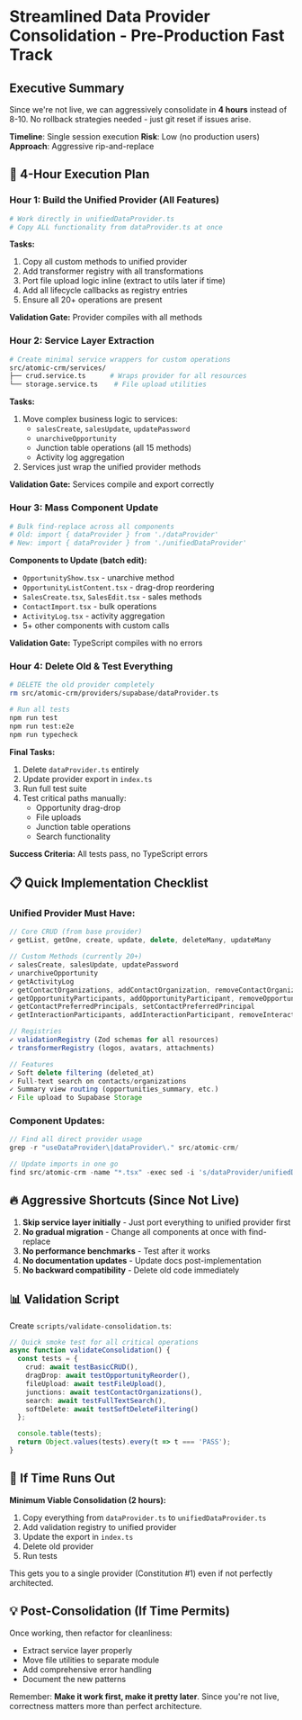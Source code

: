 # Streamlined Data Provider Consolidation - Pre-Production Fast Track

## Executive Summary
Since we're not live, we can aggressively consolidate in **4 hours** instead of 8-10. No rollback strategies needed - just git reset if issues arise.

**Timeline**: Single session execution
**Risk**: Low (no production users)
**Approach**: Aggressive rip-and-replace

## 🚀 4-Hour Execution Plan

### Hour 1: Build the Unified Provider (All Features)
```bash
# Work directly in unifiedDataProvider.ts
# Copy ALL functionality from dataProvider.ts at once
```

**Tasks:**
1. Copy all custom methods to unified provider
2. Add transformer registry with all transformations
3. Port file upload logic inline (extract to utils later if time)
4. Add all lifecycle callbacks as registry entries
5. Ensure all 20+ operations are present

**Validation Gate:** Provider compiles with all methods

### Hour 2: Service Layer Extraction
```bash
# Create minimal service wrappers for custom operations
src/atomic-crm/services/
├── crud.service.ts      # Wraps provider for all resources
└── storage.service.ts    # File upload utilities
```

**Tasks:**
1. Move complex business logic to services:
   - `salesCreate`, `salesUpdate`, `updatePassword`
   - `unarchiveOpportunity`
   - Junction table operations (all 15 methods)
   - Activity log aggregation
2. Services just wrap the unified provider methods

**Validation Gate:** Services compile and export correctly

### Hour 3: Mass Component Update
```bash
# Bulk find-replace across all components
# Old: import { dataProvider } from './dataProvider'
# New: import { dataProvider } from './unifiedDataProvider'
```

**Components to Update (batch edit):**
- `OpportunityShow.tsx` - unarchive method
- `OpportunityListContent.tsx` - drag-drop reordering
- `SalesCreate.tsx`, `SalesEdit.tsx` - sales methods
- `ContactImport.tsx` - bulk operations
- `ActivityLog.tsx` - activity aggregation
- 5+ other components with custom calls

**Validation Gate:** TypeScript compiles with no errors

### Hour 4: Delete Old & Test Everything
```bash
# DELETE the old provider completely
rm src/atomic-crm/providers/supabase/dataProvider.ts

# Run all tests
npm run test
npm run test:e2e
npm run typecheck
```

**Final Tasks:**
1. Delete `dataProvider.ts` entirely
2. Update provider export in `index.ts`
3. Run full test suite
4. Test critical paths manually:
   - Opportunity drag-drop
   - File uploads
   - Junction table operations
   - Search functionality

**Success Criteria:** All tests pass, no TypeScript errors

## 📋 Quick Implementation Checklist

### Unified Provider Must Have:
```typescript
// Core CRUD (from base provider)
✓ getList, getOne, create, update, delete, deleteMany, updateMany

// Custom Methods (currently 20+)
✓ salesCreate, salesUpdate, updatePassword
✓ unarchiveOpportunity
✓ getActivityLog
✓ getContactOrganizations, addContactOrganization, removeContactOrganization
✓ getOpportunityParticipants, addOpportunityParticipant, removeOpportunityParticipant
✓ getContactPreferredPrincipals, setContactPreferredPrincipal
✓ getInteractionParticipants, addInteractionParticipant, removeInteractionParticipant

// Registries
✓ validationRegistry (Zod schemas for all resources)
✓ transformerRegistry (logos, avatars, attachments)

// Features
✓ Soft delete filtering (deleted_at)
✓ Full-text search on contacts/organizations
✓ Summary view routing (opportunities_summary, etc.)
✓ File upload to Supabase Storage
```

### Component Updates:
```typescript
// Find all direct provider usage
grep -r "useDataProvider\|dataProvider\." src/atomic-crm/

// Update imports in one go
find src/atomic-crm -name "*.tsx" -exec sed -i 's/dataProvider/unifiedDataProvider/g' {} \;
```

## 🔥 Aggressive Shortcuts (Since Not Live)

1. **Skip service layer initially** - Just port everything to unified provider first
2. **No gradual migration** - Change all components at once with find-replace
3. **No performance benchmarks** - Test after it works
4. **No documentation updates** - Update docs post-implementation
5. **No backward compatibility** - Delete old code immediately

## 📊 Validation Script

Create `scripts/validate-consolidation.ts`:
```typescript
// Quick smoke test for all critical operations
async function validateConsolidation() {
  const tests = {
    crud: await testBasicCRUD(),
    dragDrop: await testOpportunityReorder(),
    fileUpload: await testFileUpload(),
    junctions: await testContactOrganizations(),
    search: await testFullTextSearch(),
    softDelete: await testSoftDeleteFiltering()
  };

  console.table(tests);
  return Object.values(tests).every(t => t === 'PASS');
}
```

## 🎯 If Time Runs Out

**Minimum Viable Consolidation (2 hours):**
1. Copy everything from `dataProvider.ts` to `unifiedDataProvider.ts`
2. Add validation registry to unified provider
3. Update the export in `index.ts`
4. Delete old provider
5. Run tests

This gets you to a single provider (Constitution #1) even if not perfectly architected.

## 💡 Post-Consolidation (If Time Permits)

Once working, then refactor for cleanliness:
- Extract service layer properly
- Move file utilities to separate module
- Add comprehensive error handling
- Document the new patterns

Remember: **Make it work first, make it pretty later**. Since you're not live, correctness matters more than perfect architecture.